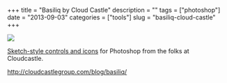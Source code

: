 +++
title = "Basiliq by Cloud Castle"
description = ""
tags = ["photoshop"]
date = "2013-09-03"
categories = ["tools"]
slug = "basiliq-cloud-castle"
+++


<div class="tool-screenshot mb1"><a href="http://cloudcastlegroup.com/blog/basiliq/"><img id="bluga-thumbnail-2654" class="bluga-thumbnail custom" src="//konigi.com/media/bluga/
wt522793657b4e4_custom.jpg"/></a></div><p><a href="http://cloudcastlegroup.com/blog/basiliq">Sketch-style controls and icons</a> for Photoshop from the folks at Cloudcastle.</p>

  
<p><a href="http://cloudcastlegroup.com/blog/basiliq/">http://cloudcastlegroup.com/blog/basiliq/</a></p>
      
